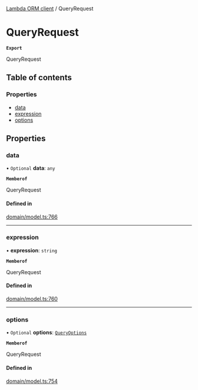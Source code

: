 [Lambda ORM client](../README.md) / QueryRequest

# QueryRequest

**`Export`**

QueryRequest

## Table of contents

### Properties

- [data](QueryRequest.md#data)
- [expression](QueryRequest.md#expression)
- [options](QueryRequest.md#options)

## Properties

### data

• `Optional` **data**: `any`

**`Memberof`**

QueryRequest

#### Defined in

[domain/model.ts:766](https://github.com/FlavioLionelRita/lambdaorm-client-node/blob/accb0c4/src/lib/domain/model.ts#L766)

___

### expression

• **expression**: `string`

**`Memberof`**

QueryRequest

#### Defined in

[domain/model.ts:760](https://github.com/FlavioLionelRita/lambdaorm-client-node/blob/accb0c4/src/lib/domain/model.ts#L760)

___

### options

• `Optional` **options**: [`QueryOptions`](QueryOptions.md)

**`Memberof`**

QueryRequest

#### Defined in

[domain/model.ts:754](https://github.com/FlavioLionelRita/lambdaorm-client-node/blob/accb0c4/src/lib/domain/model.ts#L754)
